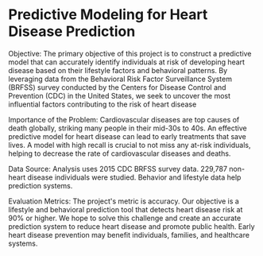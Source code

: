 # Predictive Modeling for Heart Disease Prediction

Objective:
The primary objective of this project is to construct a predictive model that can accurately 
identify individuals at risk of developing heart disease based on their lifestyle factors and 
behavioral patterns. By leveraging data from the Behavioral Risk Factor Surveillance System 
(BRFSS) survey conducted by the Centers for Disease Control and Prevention (CDC) in the 
United States, we seek to uncover the most influential factors contributing to the risk of heart 
disease

Importance of the Problem:
Cardiovascular diseases are top causes of death globally, striking many people in their mid-30s 
to 40s. An effective predictive model for heart disease can lead to early treatments that save 
lives. A model with high recall is crucial to not miss any at-risk individuals, helping to decrease 
the rate of cardiovascular diseases and deaths.

Data Source:
Analysis uses 2015 CDC BRFSS survey data. 229,787 non-heart disease individuals were 
studied. Behavior and lifestyle data help prediction systems. 

Evaluation Metrics:
The project's metric is accuracy. Our objective is a lifestyle and behavioral prediction tool that 
detects heart disease risk at 90% or higher. We hope to solve this challenge and create an 
accurate prediction system to reduce heart disease and promote public health. Early heart disease 
prevention may benefit individuals, families, and healthcare systems.
